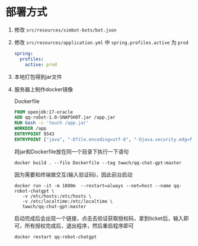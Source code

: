 
# 部署方式
1. 修改 `src/resources/simbot-bots/bot.json`
2. 修改 `src/resources/application.yml` 中 `spring.profiles.active` 为 `prod`
    ```yaml
    spring:
      profiles:
        active: prod
    ```
3. 本地打包得到jar文件
4. 服务器上制作docker镜像

   Dockerfile
   ```Dockerfile
   FROM openjdk:17-oracle
   ADD qq-robot-1.0-SNAPSHOT.jar /app.jar
   RUN bash -c 'touch /app.jar'
   WORKDIR /app
   ENTRYPOINT 9543
   ENTRYPOINT ["java", "-Dfile.encoding=utf-8", "-Djava.security.edg=file:/dev/./urandom", "-Duser.timezone=Asia/Shanghai", "-Xmx128m", "-Xms64m", "-jar", "/app.jar"]
   ``` 
   
   将jar和Dockerfile放在同一个目录下执行一下语句
   ```shell
   docker build . --file Dockerfile --tag twwch/qq-chat-gpt:master
   ```
   
   因为需要和终端做交互(输入验证码)，因此前台启动
   ```shell
   docker run -it -m 1800m  --restart=always --net=host --name qq-robot-chatgpt \
      -v /etc/hosts:/etc/hosts \
      -v /etc/localtime:/etc/localtime \
      twwch/qq-chat-gpt:master
   ```

   启动完成后会出现一个链接，点击去验证获取授权码，拿到ticket后，输入即可，所有授权完成后，退出程序，然后重启程序即可
   ```shell
   docker restart qq-robot-chatgpt
   ```